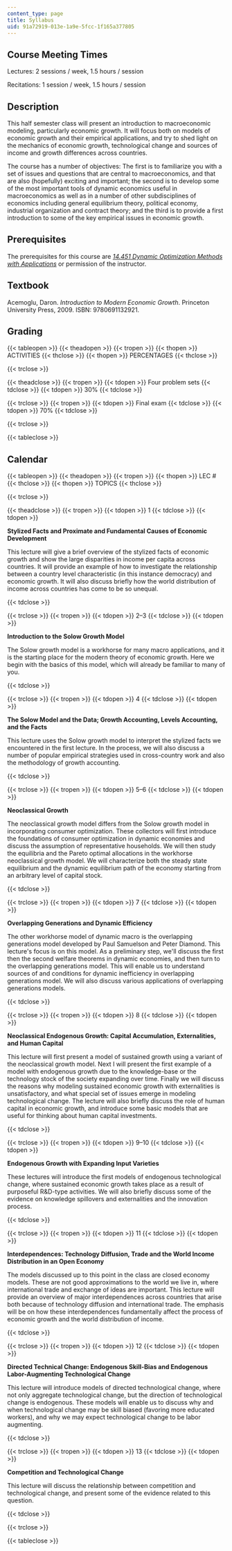 ```yaml
---
content_type: page
title: Syllabus
uid: 91a72919-013e-1a9e-5fcc-1f165a377805
---
```


Course Meeting Times
--------------------

Lectures: 2 sessions / week, 1.5 hours / session

Recitations: 1 session / week, 1.5 hours / session

Description
-----------

This half semester class will present an introduction to macroeconomic modeling, particularly economic growth. It will focus both on models of economic growth and their empirical applications, and try to shed light on the mechanics of economic growth, technological change and sources of income and growth differences across countries.

The course has a number of objectives: The first is to familiarize you with a set of issues and questions that are central to macroeconomics, and that are also (hopefully) exciting and important; the second is to develop some of the most important tools of dynamic economics useful in macroeconomics as well as in a number of other subdisciplines of economics including general equilibrium theory, political economy, industrial organization and contract theory; and the third is to provide a first introduction to some of the key empirical issues in economic growth.

Prerequisites
-------------

The prerequisites for this course are [_14.451_ _Dynamic Optimization Methods with Applications_](/courses/14-451-dynamic-optimization-methods-with-applications-fall-2009) or permission of the instructor.

Textbook
--------

Acemoglu, Daron. _Introduction to Modern Economic Growth_. Princeton University Press, 2009. ISBN: 9780691132921.

Grading
-------

{{< tableopen >}}
{{< theadopen >}}
{{< tropen >}}
{{< thopen >}}
ACTIVITIES
{{< thclose >}}
{{< thopen >}}
PERCENTAGES
{{< thclose >}}

{{< trclose >}}

{{< theadclose >}}
{{< tropen >}}
{{< tdopen >}}
Four problem sets
{{< tdclose >}}
{{< tdopen >}}
30%
{{< tdclose >}}

{{< trclose >}}
{{< tropen >}}
{{< tdopen >}}
Final exam
{{< tdclose >}}
{{< tdopen >}}
70%
{{< tdclose >}}

{{< trclose >}}

{{< tableclose >}}

Calendar
--------

{{< tableopen >}}
{{< theadopen >}}
{{< tropen >}}
{{< thopen >}}
LEC #
{{< thclose >}}
{{< thopen >}}
TOPICS
{{< thclose >}}

{{< trclose >}}

{{< theadclose >}}
{{< tropen >}}
{{< tdopen >}}
1
{{< tdclose >}}
{{< tdopen >}}


**Stylized Facts and Proximate and Fundamental Causes of Economic Development**

This lecture will give a brief overview of the stylized facts of economic growth and show the large disparities in income per capita across countries. It will provide an example of how to investigate the relationship between a country level characteristic (in this instance democracy) and economic growth. It will also discuss briefly how the world distribution of income across countries has come to be so unequal.


{{< tdclose >}}

{{< trclose >}}
{{< tropen >}}
{{< tdopen >}}
2–3
{{< tdclose >}}
{{< tdopen >}}


**Introduction to the Solow Growth Model**

The Solow growth model is a workhorse for many macro applications, and it is the starting place for the modern theory of economic growth. Here we begin with the basics of this model, which will already be familiar to many of you.


{{< tdclose >}}

{{< trclose >}}
{{< tropen >}}
{{< tdopen >}}
4
{{< tdclose >}}
{{< tdopen >}}


**The Solow Model and the Data; Growth Accounting, Levels Accounting, and the Facts**

This lecture uses the Solow growth model to interpret the stylized facts we encountered in the first lecture. In the process, we will also discuss a number of popular empirical strategies used in cross-country work and also the methodology of growth accounting.


{{< tdclose >}}

{{< trclose >}}
{{< tropen >}}
{{< tdopen >}}
5–6
{{< tdclose >}}
{{< tdopen >}}


**Neoclassical Growth**

The neoclassical growth model differs from the Solow growth model in incorporating consumer optimization. These collectors will first introduce the foundations of consumer optimization in dynamic economies and discuss the assumption of representative households. We will then study the equilibria and the Pareto optimal allocations in the workhorse neoclassical growth model. We will characterize both the steady state equilibrium and the dynamic equilibrium path of the economy starting from an arbitrary level of capital stock.


{{< tdclose >}}

{{< trclose >}}
{{< tropen >}}
{{< tdopen >}}
7
{{< tdclose >}}
{{< tdopen >}}


**Overlapping Generations and Dynamic Efficiency**

The other workhorse model of dynamic macro is the overlapping generations model developed by Paul Samuelson and Peter Diamond. This lecture's focus is on this model. As a preliminary step, we'll discuss the first then the second welfare theorems in dynamic economies, and then turn to the overlapping generations model. This will enable us to understand sources of and conditions for dynamic inefficiency in overlapping generations model. We will also discuss various applications of overlapping generations models.


{{< tdclose >}}

{{< trclose >}}
{{< tropen >}}
{{< tdopen >}}
8
{{< tdclose >}}
{{< tdopen >}}


**Neoclassical Endogenous Growth: Capital Accumulation, Externalities, and Human Capital**

This lecture will first present a model of sustained growth using a variant of the neoclassical growth model. Next I will present the first example of a model with endogenous growth due to the knowledge-base or the technology stock of the society expanding over time. Finally we will discuss the reasons why modeling sustained economic growth with externalities is unsatisfactory, and what special set of issues emerge in modeling technological change. The lecture will also briefly discuss the role of human capital in economic growth, and introduce some basic models that are useful for thinking about human capital investments.


{{< tdclose >}}

{{< trclose >}}
{{< tropen >}}
{{< tdopen >}}
9–10
{{< tdclose >}}
{{< tdopen >}}


**Endogenous Growth with Expanding Input Varieties**

These lectures will introduce the first models of endogenous technological change, where sustained economic growth takes place as a result of purposeful R&D-type activities. We will also briefly discuss some of the evidence on knowledge spillovers and externalities and the innovation process.


{{< tdclose >}}

{{< trclose >}}
{{< tropen >}}
{{< tdopen >}}
11
{{< tdclose >}}
{{< tdopen >}}


**Interdependences: Technology Diffusion, Trade and the World Income Distribution in an Open Economy**

The models discussed up to this point in the class are closed economy models. These are not good approximations to the world we live in, where international trade and exchange of ideas are important. This lecture will provide an overview of major interdependences across countries that arise both because of technology diffusion and international trade. The emphasis will be on how these interdependences fundamentally affect the process of economic growth and the world distribution of income.


{{< tdclose >}}

{{< trclose >}}
{{< tropen >}}
{{< tdopen >}}
12
{{< tdclose >}}
{{< tdopen >}}


**Directed Technical Change: Endogenous Skill-Bias and Endogenous Labor-Augmenting Technological Change**

This lecture will introduce models of directed technological change, where not only aggregate technological change, but the direction of technological change is endogenous. These models will enable us to discuss why and when technological change may be skill biased (favoring more educated workers), and why we may expect technological change to be labor augmenting.


{{< tdclose >}}

{{< trclose >}}
{{< tropen >}}
{{< tdopen >}}
13
{{< tdclose >}}
{{< tdopen >}}


**Competition and Technological Change**

This lecture will discuss the relationship between competition and technological change, and present some of the evidence related to this question.


{{< tdclose >}}

{{< trclose >}}

{{< tableclose >}}